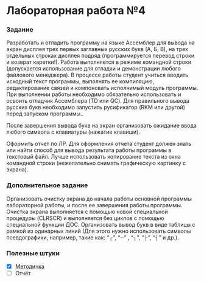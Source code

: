 # Лабораторная работа №4

### Задание

Разработать и отладить программу на языке Ассемблер для вывода на экран дисплея трех первых заглавных русских букв (A, Б, В), на трех отдельных строках дисплея подряд (программируется перевод строки и возврат каретки!). Работа выполняется в режиме командной строки (допускается использование для отладки и демонстрации любого файлового менеджера). В процессе работы студент учиться вводить исходный текст программы, выполнять ее компиляцию, редактирование связей и компоновать исполнимый модуль программы. При выполнении работы необходимо обязательно использовать и освоить отладчик Ассемблера (TD или QC). Для правильного вывода русских букв необходимо запустить русификатор (RKM или другой) перед запуском программы..

После завершения вывода букв на экран организовать ожидание ввода любого символа с клавиатуры (нажатие клавиши).

Оформить отчет по ЛР. Для оформления отчета студент должен знать или найти способ для вывода результата работы программы в текстовый файл. Лучше использовать копирование текста из окна командной строки (нежелательно снимать графическую картинку с экрана).

### Дополнительное задание

Организовать очистку экрана до начала работы основной программы лабораторной работы, и после ее завершения работы программы. Очистка экрана выполняется с помощью новой специальной процедуры (CLRSCR) и выполняется без циклов с помощью специальной функции ДОС. Организовать вывод букв в виде таблицы с рамкой из одинарных линий (Для этого нужно использовать символы псевдографики, например, такие как: “┌”, “─” , “┐”, “├”, “┤” и др.).

### Полезные штуки
- [x] [Методичка](https://github.com/bestK1ngArthur/IU5/blob/master/4%20%D1%81%D0%B5%D0%BC%D0%B5%D1%81%D1%82%D1%80/%D0%A1%D0%B8%D1%81%D1%82%D0%B5%D0%BC%D0%BD%D0%BE%D0%B5%20%D0%BF%D1%80%D0%BE%D0%B3%D1%80%D0%B0%D0%BC%D0%BC%D0%B8%D1%80%D0%BE%D0%B2%D0%B0%D0%BD%D0%B8%D0%B5/Lab3/Description.pdf)
- [ ] Отчёт
